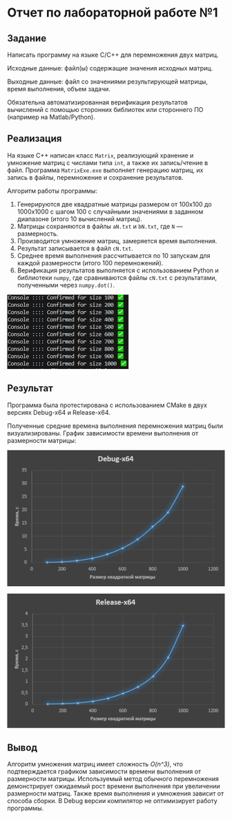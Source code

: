 # Отчет по лабораторной работе №1

## Задание
Написать программу на языке C/C++ для перемножения двух матриц.

Исходные данные: файл(ы) содержащие значения исходных матриц.

Выходные данные: файл со значениями результирующей матрицы, время выполнения, объем задачи.

Обязательна автоматизированная верификация результатов вычислений с помощью сторонних библиотек или стороннего ПО (например на Matlab/Python).

## Реализация
На языке C++ написан класс `Matrix`, реализующий хранение и умножение матриц с числами типа `int`, а также их запись/чтение в файл. Программа `MatrixExe.exe` выполняет генерацию матриц, их запись в файлы, перемножение и сохранение результатов.

Алгоритм работы программы:
1. Генерируются две квадратные матрицы размером от 100x100 до 1000x1000 с шагом 100 с случайными значениями в заданном диапазоне (итого 10 вычислений матриц).
2. Матрицы сохраняются в файлы `aN.txt` и `bN.txt`, где `N` — размерность.
3. Производится умножение матриц, замеряется время выполнения.
4. Результат записывается в файл `сN.txt`.
5. Среднее время выполнения рассчитывается по 10 запускам для каждой размерности (итого 100 перемножений).
6. Верификация результатов выполняется с использованием Python и библиотеки `numpy`, где сравниваются файлы `сN.txt` с результатами, полученными через `numpy.dot()`.

![Рисунок 1, Верификация матриц](https://github.com/Quyntrd/parallelprogramming/blob/main/lab1/Verify_Test.png)

## Результат
Программа была протестирована с использованием CMake в двух версиях Debug-x64 и Release-x64.

Полученные средние времена выполнения перемножения матриц были визуализированы. График зависимости времени выполнения от размерности матрицы:

![График 1, Debug-x64](https://github.com/Quyntrd/parallelprogramming/blob/main/lab1/Graph_1.png)

![График 2, Release-x64](https://github.com/Quyntrd/parallelprogramming/blob/main/lab1/Graph_2.png)
## Вывод
Алгоритм умножения матриц имеет сложность *O(n^3)*, что подтверждается графиком зависимости времени выполнения от размерности матрицы. Используемый метод обычного перемножения демонстрирует ожидаемый рост времени выполнения при увеличении размерности матриц. Также время выполнения и умножения зависит от способа сборки. В Debug версии компилятор не оптимизирует работу программы.

